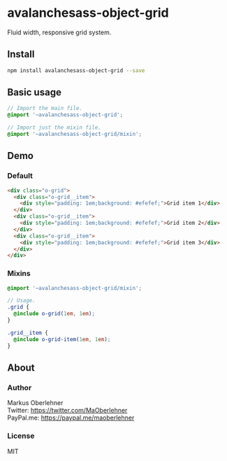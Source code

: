 # avalanchesass-object-grid
Fluid width, responsive grid system.

## Install
```bash
npm install avalanchesass-object-grid --save
```

## Basic usage
```scss
// Import the main file.
@import '~avalanchesass-object-grid';

// Import just the mixin file.
@import '~avalanchesass-object-grid/mixin';
```

## Demo
### Default
```html
<div class="o-grid">
  <div class="o-grid__item">
    <div style="padding: 1em;background: #efefef;">Grid item 1</div>
  </div>
  <div class="o-grid__item">
    <div style="padding: 1em;background: #efefef;">Grid item 2</div>
  </div>
  <div class="o-grid__item">
    <div style="padding: 1em;background: #efefef;">Grid item 3</div>
  </div>
</div>
```

### Mixins
```scss
@import '~avalanchesass-object-grid/mixin';

// Usage.
.grid {
  @include o-grid(1em, 1em);
}

.grid__item {
  @include o-grid-item(1em, 1em);
}
```

## About
### Author
Markus Oberlehner  
Twitter: https://twitter.com/MaOberlehner  
PayPal.me: https://paypal.me/maoberlehner

### License
MIT
